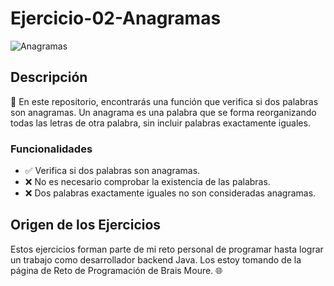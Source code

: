 # Ejercicio-02-Anagramas

![Anagramas](https://img.shields.io/badge/Anagramas-Desafío%20de%20Programación-blue)

## Descripción

📝 En este repositorio, encontrarás una función que verifica si dos palabras son anagramas. Un anagrama es una palabra que se forma reorganizando todas las letras de otra palabra, sin incluir palabras exactamente iguales.

### Funcionalidades

- ✅ Verifica si dos palabras son anagramas.
- ❌ No es necesario comprobar la existencia de las palabras.
- ❌ Dos palabras exactamente iguales no son consideradas anagramas.

## Origen de los Ejercicios

Estos ejercicios forman parte de mi reto personal de programar hasta lograr un trabajo como desarrollador backend Java. Los estoy tomando de la página de Reto de Programación de Brais Moure. 🌐

